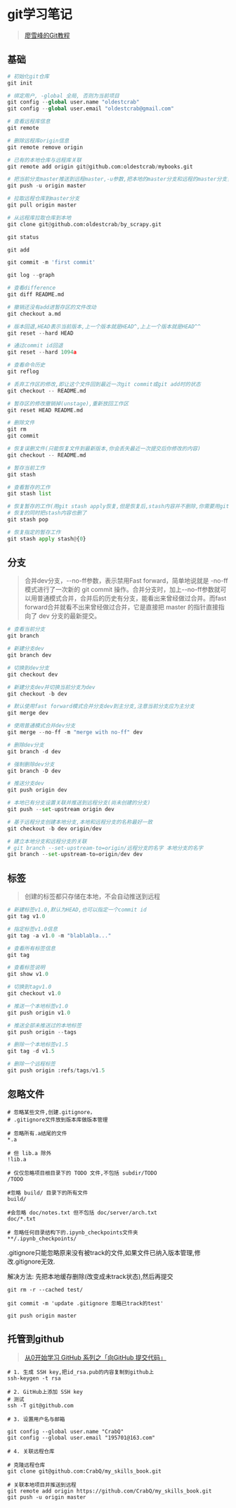 # git学习笔记

> [廖雪峰的Git教程](https://www.liaoxuefeng.com/wiki/0013739516305929606dd18361248578c67b8067c8c017b000)

## 基础

```python
# 初始化git仓库
git init

# 绑定用户, -global 全局, 否则为当前项目
git config --global user.name "oldestcrab"
git config --global user.email "oldestcrab@gmail.com"

# 查看远程库信息
git remote

# 删除远程库origin信息
git remote remove origin

# 已有的本地仓库与远程库关联
git remote add origin git@github.com:oldestcrab/mybooks.git

# 把当前分支master推送到远程master,-u参数,把本地的master分支和远程的master分支关联起来,后续可不用-u参数
git push -u origin master

# 拉取远程仓库到master分支
git pull origin master

# 从远程库拉取仓库到本地
git clone git@github.com:oldestcrab/by_scrapy.git

git status

git add

git commit -m 'first commit'

git log --graph

# 查看difference
git diff README.md

# 撤销还没有add进暂存区的文件改动
git checkout a.md

# 版本回退,HEAD表示当前版本,上一个版本就是HEAD^,上上一个版本就是HEAD^^
git reset --hard HEAD

# 通过commit id回退
git reset --hard 1094a

# 查看命令历史
git reflog

# 丢弃工作区的修改,即让这个文件回到最近一次git commit或git add时的状态
git checkout -- README.md

# 暂存区的修改撤销掉(unstage),重新放回工作区
git reset HEAD README.md

# 删除文件
git rm
git commit

# 恢复误删文件(只能恢复文件到最新版本,你会丢失最近一次提交后你修改的内容)
git checkout -- README.md

# 暂存当前工作
git stash

# 查看暂存的工作
git stash list

# 恢复暂存的工作(用git stash apply恢复,但是恢复后,stash内容并不删除,你需要用git stash drop来删除)
# 恢复的同时把stash内容也删了
git stash pop

# 恢复指定的暂存工作
git stash apply stash@{0}

```

## 分支

> 合并dev分支，--no-ff参数，表示禁用Fast forward，简单地说就是 -no-ff 模式进行了一次新的 git commit 操作。合并分支时，加上--no-ff参数就可以用普通模式合并，合并后的历史有分支，能看出来曾经做过合并。而fast forward合并就看不出来曾经做过合并，它是直接把 master 的指针直接指向了 dev 分支的最新提交。

```python
# 查看当前分支
git branch

# 新建分支dev
git branch dev

# 切换到dev分支
git checkout dev

# 新建分支dev并切换当前分支为dev
git checkout -b dev

# 默认使用fast forward模式合并分支dev到主分支,注意当前分支应为主分支
git merge dev

# 使用普通模式合并dev分支
git merge --no-ff -m "merge with no-ff" dev

# 删除dev分支
git branch -d dev

# 强制删除dev分支
git branch -D dev

# 推送分支dev
git push origin dev

# 本地已有分支设置关联并推送到远程分支(尚未创建的分支)
git push --set-upstream origin dev

# 基于远程分支创建本地分支,本地和远程分支的名称最好一致
git checkout -b dev origin/dev

# 建立本地分支和远程分支的关联
# git branch --set-upstream-to=origin/远程分支的名字 本地分支的名字
git branch --set-upstream-to=origin/dev dev
```

## 标签

> 创建的标签都只存储在本地，不会自动推送到远程

```python
# 新建标签v1.0,默认为HEAD,也可以指定一个commit id
git tag v1.0

# 指定标签v1.0信息
git tag -a v1.0 -m "blablabla..."

# 查看所有标签信息
git tag

# 查看标签说明
git show v1.0

# 切换到tagv1.0
git checkout v1.0

# 推送一个本地标签v1.0
git push origin v1.0

# 推送全部未推送过的本地标签
git push origin --tags

# 删除一个本地标签v1.5
git tag -d v1.5

# 删除一个远程标签
git push origin :refs/tags/v1.5
```

## 忽略文件

```shell
# 忽略某些文件,创建.gitignore，
# .gitignore文件放到版本库做版本管理

# 忽略所有.a结尾的文件
*.a

# 但 lib.a 除外
!lib.a

# 仅仅忽略项目根目录下的 TODO 文件,不包括 subdir/TODO
/TODO

#忽略 build/ 目录下的所有文件
build/

#会忽略 doc/notes.txt 但不包括 doc/server/arch.txt
doc/*.txt

# 忽略任何目录结构下的.ipynb_checkpoints文件夹
**/.ipynb_checkpoints/
```

.gitignore只能忽略原来没有被track的文件,如果文件已纳入版本管理,修改.gitignore无效.

解决方法: 先把本地缓存删除(改变成未track状态),然后再提交

``` git
git rm -r --cached test/

git commit -m 'update .gitignore 忽略已track的test'

git push origin master

```

## 托管到github

> [从0开始学习 GitHub 系列之「向GitHub 提交代码」](https://mp.weixin.qq.com/s?__biz=MzA4NTQwNDcyMA==&mid=2650661821&idx=1&sn=c6116ed82bff2d083bb152fbd8cbc38d&scene=21#wechat_redirect)

```shell
# 1. 生成 SSH key,把id_rsa.pub的内容复制到github上
ssh-keygen -t rsa

# 2. GitHub上添加 SSH key
# 测试
ssh -T git@github.com

# 3. 设置用户名与邮箱

git config --global user.name "CrabQ"
git config --global user.email "195701@163.com"

# 4. 关联远程仓库

# 克隆远程仓库
git clone git@github.com:CrabQ/my_skills_book.git

# 关联本地项目并推送到远程
git remote add origin https://github.com/CrabQ/my_skills_book.git
git push -u origin master
```
